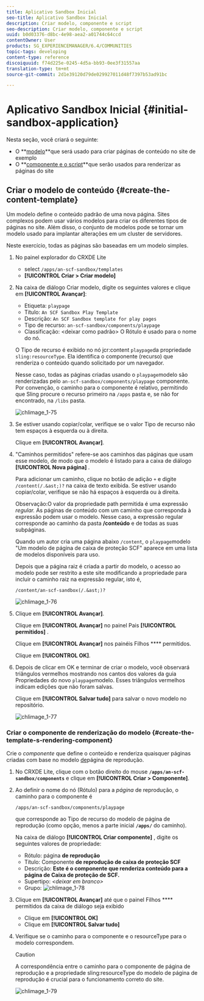 ```yaml
---
title: Aplicativo Sandbox Inicial
seo-title: Aplicativo Sandbox Inicial
description: Criar modelo, componente e script
seo-description: Criar modelo, componente e script
uuid: b0d03376-d8bc-4e98-aea2-a01744c64ccd
contentOwner: User
products: SG_EXPERIENCEMANAGER/6.4/COMMUNITIES
topic-tags: developing
content-type: reference
discoiquuid: f74d225e-0245-4d5a-bb93-0ee3f31557aa
translation-type: tm+mt
source-git-commit: 2d1e39120d79de029927011d48f7397b53ad91bc

---
```



# Aplicativo Sandbox Inicial {#initial-sandbox-application}

Nesta seção, você criará o seguinte:

* O **[modelo](#createthepagetemplate)**que será usado para criar páginas de conteúdo no site de exemplo
* O **[componente e o script](#create-the-template-s-rendering-component)**que serão usados para renderizar as páginas do site

## Criar o modelo de conteúdo {#create-the-content-template}

Um modelo define o conteúdo padrão de uma nova página. Sites complexos podem usar vários modelos para criar os diferentes tipos de páginas no site. Além disso, o conjunto de modelos pode se tornar um modelo usado para implantar alterações em um cluster de servidores.

Neste exercício, todas as páginas são baseadas em um modelo simples.

1. No painel explorador do CRXDE Lite

   * select `/apps/an-scf-sandbox/templates`
   * **[!UICONTROL Criar > Criar modelo]**

1. Na caixa de diálogo Criar modelo, digite os seguintes valores e clique em **[!UICONTROL Avançar]**:

   * Etiqueta: `playpage`
   * Título: `An SCF Sandbox Play Template`
   * Descrição: `An SCF Sandbox template for play pages`
   * Tipo de recurso: `an-scf-sandbox/components/playpage`
   * Classificação: &lt;deixar como padrão>
   O Rótulo é usado para o nome do nó.

   O Tipo de recurso é exibido no nó jcr:content `playpage`da propriedade `sling:resourceType`. Ela identifica o componente (recurso) que renderiza o conteúdo quando solicitado por um navegador.

   Nesse caso, todas as páginas criadas usando o `playpage`modelo são renderizadas pelo `an-scf-sandbox/components/playpage` componente. Por convenção, o caminho para o componente é relativo, permitindo que Sling procure o recurso primeiro na `/apps` pasta e, se não for encontrado, na `/libs` pasta.

   ![chlimage_1-75](assets/chlimage_1-75.png)

1. Se estiver usando copiar/colar, verifique se o valor Tipo de recurso não tem espaços à esquerda ou à direita.

   Clique em **[!UICONTROL Avançar]**.

1. &quot;Caminhos permitidos&quot; refere-se aos caminhos das páginas que usam esse modelo, de modo que o modelo é listado para a caixa de diálogo **[!UICONTROL Nova página]** .

   Para adicionar um caminho, clique no botão de adição `+` e digite `/content(/.&ast;)?` na caixa de texto exibida. Se estiver usando copiar/colar, verifique se não há espaços à esquerda ou à direita.

   Observação:O valor da propriedade path permitida é uma expressão *regular.* As páginas de conteúdo com um caminho que corresponda à expressão podem usar o modelo. Nesse caso, a expressão regular corresponde ao caminho da pasta **/conteúdo** e de todas as suas subpáginas.

   Quando um autor cria uma página abaixo `/content`, o `playpage`modelo &quot;Um modelo de página de caixa de proteção SCF&quot; aparece em uma lista de modelos disponíveis para uso.

   Depois que a página raiz é criada a partir do modelo, o acesso ao modelo pode ser restrito a este site modificando a propriedade para incluir o caminho raiz na expressão regular, isto é,

   `/content/an-scf-sandbox(/.&ast;)?`

   ![chlimage_1-76](assets/chlimage_1-76.png)

1. Clique em **[!UICONTROL Avançar]**.

   Clique em **[!UICONTROL Avançar]** no painel Pais **[!UICONTROL permitidos]** .

   Clique em **[!UICONTROL Avançar]** nos painéis Filhos **** permitidos.

   Clique em **[!UICONTROL OK]**.

1. Depois de clicar em OK e terminar de criar o modelo, você observará triângulos vermelhos mostrando nos cantos dos valores da guia Propriedades do novo `playpage`modelo. Esses triângulos vermelhos indicam edições que não foram salvas.

   Clique em **[!UICONTROL Salvar tudo]** para salvar o novo modelo no repositório.

   ![chlimage_1-77](assets/chlimage_1-77.png)

### Criar o componente de renderização do modelo {#create-the-template-s-rendering-component}

Crie o *componente* que define o conteúdo e renderiza quaisquer páginas criadas com base no modelo [de](#createthepagetemplate)página de reprodução.

1. No CRXDE Lite, clique com o botão direito do mouse **`/apps/an-scf-sandbox/components`** e clique em **[!UICONTROL Criar > Componente]**.
1. Ao definir o nome do nó (Rótulo) para a *página* de reprodução, o caminho para o componente é

   `/apps/an-scf-sandbox/components/playpage`

   que corresponde ao Tipo de recurso do modelo de página de reprodução (como opção, menos a parte inicial **`/apps/`** do caminho).

   Na caixa de diálogo **[!UICONTROL Criar componente]** , digite os seguintes valores de propriedade:

   * Rótulo: página **de reprodução**
   * Título: Componente **de reprodução de caixa de proteção SCF**
   * Descrição: **Este é o componente que renderiza conteúdo para a página de Caixa de proteção de SCF.**
   * Supertipo: *&lt;deixar em branco>*
   * Grupo:
   ![chlimage_1-78](assets/chlimage_1-78.png)

1. Clique em **[!UICONTROL Avançar]** até que o painel Filhos **** permitidos da caixa de diálogo seja exibido

   * Clique em **[!UICONTROL OK]**
   * Clique em **[!UICONTROL Salvar tudo]**

1. Verifique se o caminho para o componente e o resourceType para o modelo correspondem.

   >[!CAUTION]
   >
   >A correspondência entre o caminho para o componente de página de reprodução e a propriedade sling:resourceType do modelo de página de reprodução é crucial para o funcionamento correto do site.

   ![chlimage_1-79](assets/chlimage_1-79.png)